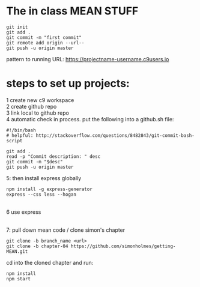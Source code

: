 # The in class MEAN STUFF

```
git init
git add .
git commit -m "first commit"
git remote add origin --url--
git push -u origin master
```
pattern to running URL:
https://projectname-username.c9users.io

# steps to set up projects:<br>
1 create new c9 workspace <br>
2 create github repo <br>
3 link local to github repo <br>
4 automatic check in process. put the following into a github.sh file:<br>

```
#!/bin/bash
# helpful: http://stackoverflow.com/questions/8482843/git-commit-bash-script

git add .
read -p "Commit description: " desc
git commit -m "$desc"
git push -u origin master
```

5: then install express globally<br>

```
npm install -g express-generator
express --css less --hogan
```
<br> 6 use express

<br> 7: pull down mean code / clone simon's chapter
```
git clone -b branch_name <url>
git clone -b chapter-04 https://github.com/simonholmes/getting-MEAN.git
```
cd into the cloned chapter and run: <br>
```
npm install
npm start
```